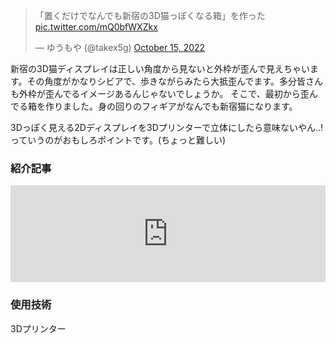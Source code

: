 <blockquote class="twitter-tweet"><p lang="ja" dir="ltr">「置くだけでなんでも新宿の3D猫っぽくなる箱」を作った <a href="https://t.co/mQ0bfWXZkx">pic.twitter.com/mQ0bfWXZkx</a></p>&mdash; ゆうもや (@takex5g) <a href="https://twitter.com/takex5g/status/1581245821152264194?ref_src=twsrc%5Etfw">October 15, 2022</a></blockquote> <script async src="https://platform.twitter.com/widgets.js" charset="utf-8"></script>

新宿の3D猫ディスプレイは正しい角度から見ないと外枠が歪んで見えちゃいます。その角度がかなりシビアで、歩きながらみたら大抵歪んでます。多分皆さんも外枠が歪んでるイメージあるんじゃないでしょうか。
そこで、最初から歪んでる箱を作りました。身の回りのフィギアがなんでも新宿猫になります。

3Dっぽく見える2Dディスプレイを3Dプリンターで立体にしたら意味ないやん..!っていうのがおもしろポイントです。(ちょっと難しい)
### 紹介記事
<iframe 
  class="hatenablogcard" 
  style="width:100%;height:155px;max-width:680px;" 
  title="モノを置くだけで“新宿の3D猫”っぽくなる箱がおもしろい　「本物の猫ちゃんが入れば完璧」「愛猫家にプレゼントしたい」" 
  src="https://hatenablog-parts.com/embed?url=https://nlab.itmedia.co.jp/nl/articles/2210/31/news059.html" 
  width="300" height="150" frameborder="0" scrolling="no">
</iframe>



### 使用技術
3Dプリンター